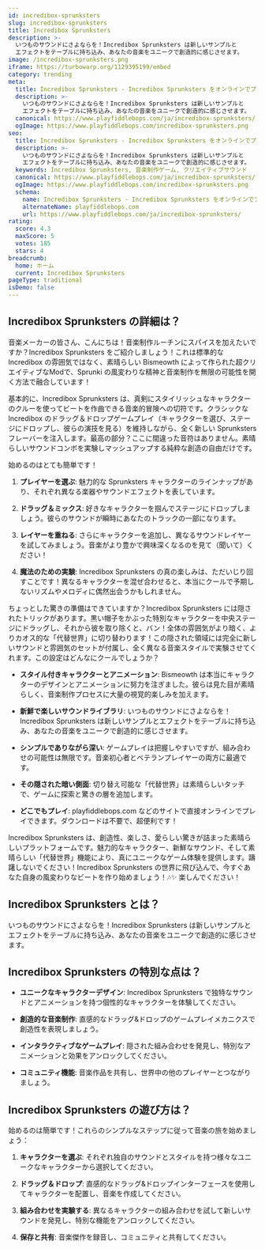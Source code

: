 ```yaml
---
id: incredibox-sprunksters
slug: incredibox-sprunksters
title: Incredibox Sprunksters
description: >-
  いつものサウンドにさよならを！Incredibox Sprunksters は新しいサンプルと
  エフェクトをテーブルに持ち込み、あなたの音楽をユニークで創造的に感じさせます。
image: /incredibox-sprunksters.png
iframe: https://turbowarp.org/1129395199/embed
category: trending
meta:
  title: Incredibox Sprunksters - Incredibox Sprunksters をオンラインでプレイ
  description: >-
    いつものサウンドにさよならを！Incredibox Sprunksters は新しいサンプルと
    エフェクトをテーブルに持ち込み、あなたの音楽をユニークで創造的に感じさせます。
  canonical: https://www.playfiddlebops.com/ja/incredibox-sprunksters/
  ogImage: https://www.playfiddlebops.com/incredibox-sprunksters.png
seo:
  title: Incredibox Sprunksters - Incredibox Sprunksters をオンラインでプレイ
  description: >-
    いつものサウンドにさよならを！Incredibox Sprunksters は新しいサンプルと
    エフェクトをテーブルに持ち込み、あなたの音楽をユニークで創造的に感じさせます。
  keywords: Incredibox Sprunksters, 音楽制作ゲーム, クリエイティブサウンド
  canonical: https://www.playfiddlebops.com/ja/incredibox-sprunksters/
  ogImage: https://www.playfiddlebops.com/incredibox-sprunksters.png
  schema:
    name: Incredibox Sprunksters - Incredibox Sprunksters をオンラインでプレイ
    alternateName: playfiddlebops.com
    url: https://www.playfiddlebops.com/ja/incredibox-sprunksters/
rating:
  score: 4.3
  maxScore: 5
  votes: 185
  stars: 4
breadcrumb:
  home: ホーム
  current: Incredibox Sprunksters
pageType: traditional
isDemo: false
---
```


## Incredibox Sprunksters の詳細は？

音楽メーカーの皆さん、こんにちは！音楽制作ルーチンにスパイスを加えたいですか？Incredibox Sprunksters をご紹介しましょう！これは標準的な Incredibox の雰囲気ではなく、素晴らしい Bismeowth によって作られた超クリエイティブなModで、Sprunki の風変わりな精神と音楽制作を無限の可能性を開く方法で融合しています！

基本的に、Incredibox Sprunksters は、真剣にスタイリッシュなキャラクターのクルーを使ってビートを作曲できる音楽的冒険への切符です。クラシックな Incredibox のドラッグ＆ドロップゲームプレイ（キャラクターを選び、ステージにドロップし、彼らの演技を見る）を維持しながら、全く新しい Sprunksters フレーバーを注入します。最高の部分？ここに間違った音符はありません。素晴らしいサウンドコンボを実験しマッシュアップする純粋な創造の自由だけです。

始めるのはとても簡単です！

1. **プレイヤーを選ぶ**: 魅力的な Sprunksters キャラクターのラインナップがあり、それぞれ異なる楽器やサウンドエフェクトを表しています。

1. **ドラッグ＆ミックス**: 好きなキャラクターを掴んでステージにドロップしましょう。彼らのサウンドが瞬時にあなたのトラックの一部になります。

1. **レイヤーを重ねる**: さらにキャラクターを追加し、異なるサウンドレイヤーを試してみましょう。音楽がより豊かで興味深くなるのを見て（聞いて）ください！

1. **魔法のための実験**: Incredibox Sprunksters の真の楽しみは、ただいじり回すことです！異なるキャラクターを混ぜ合わせると、本当にクールで予期しないリズムやメロディに偶然出会うかもしれません。

ちょっとした驚きの準備はできていますか？Incredibox Sprunksters には隠されたトリックがあります。黒い帽子をかぶった特別なキャラクターを中央ステージにドラッグし、それから彼を取り除くと、バン！全体の雰囲気がより暗く、よりカオス的な「代替世界」に切り替わります！この隠された領域には完全に新しいサウンドと雰囲気のセットが付属し、全く異なる音楽スタイルで実験させてくれます。この設定はどんなにクールでしょうか？

- **スタイル付きキャラクターとアニメーション**: Bismeowth は本当にキャラクターのデザインとアニメーションに努力を注ぎました。彼らは見た目が素晴らしく、音楽制作プロセスに大量の視覚的楽しみを加えます。

- **新鮮で楽しいサウンドライブラリ**: いつものサウンドにさよならを！Incredibox Sprunksters は新しいサンプルとエフェクトをテーブルに持ち込み、あなたの音楽をユニークで創造的に感じさせます。

- **シンプルでありながら深い**: ゲームプレイは把握しやすいですが、組み合わせの可能性は無限です。音楽初心者とベテランプレイヤーの両方に最適です。

- **その隠された暗い側面**: 切り替え可能な「代替世界」は素晴らしいタッチで、ゲームに探索と驚きの層を追加します。

- **どこでもプレイ**: playfiddlebops.com などのサイトで直接オンラインでプレイできます。ダウンロードは不要で、超便利です！

Incredibox Sprunksters は、創造性、楽しさ、愛らしい驚きが詰まった素晴らしいプラットフォームです。魅力的なキャラクター、新鮮なサウンド、そして素晴らしい「代替世界」機能により、真にユニークなゲーム体験を提供します。躊躇しないでください！Incredibox Sprunksters の世界に飛び込んで、今すぐあなた自身の風変わりなビートを作り始めましょう！🎶✨ 楽しんでください！

## Incredibox Sprunksters とは？

いつものサウンドにさよならを！Incredibox Sprunksters は新しいサンプルとエフェクトをテーブルに持ち込み、あなたの音楽をユニークで創造的に感じさせます。

## Incredibox Sprunksters の特別な点は？

- **ユニークなキャラクターデザイン**: Incredibox Sprunksters で独特なサウンドとアニメーションを持つ個性的なキャラクターを体験してください。

- **創造的な音楽制作**: 直感的なドラッグ&ドロップのゲームプレイメカニクスで創造性を表現しましょう。

- **インタラクティブなゲームプレイ**: 隠された組み合わせを発見し、特別なアニメーションと効果をアンロックしてください。

- **コミュニティ機能**: 音楽作品を共有し、世界中の他のプレイヤーとつながりましょう。

## Incredibox Sprunksters の遊び方は？

始めるのは簡単です！これらのシンプルなステップに従って音楽の旅を始めましょう：

1. **キャラクターを選ぶ**: それぞれ独自のサウンドとスタイルを持つ様々なユニークなキャラクターから選択してください。

1. **ドラッグ＆ドロップ**: 直感的なドラッグ&ドロップインターフェースを使用してキャラクターを配置し、音楽を作成してください。

1. **組み合わせを実験する**: 異なるキャラクターの組み合わせを試して新しいサウンドを発見し、特別な機能をアンロックしてください。

1. **保存と共有**: 音楽傑作を録音し、コミュニティと共有してください。